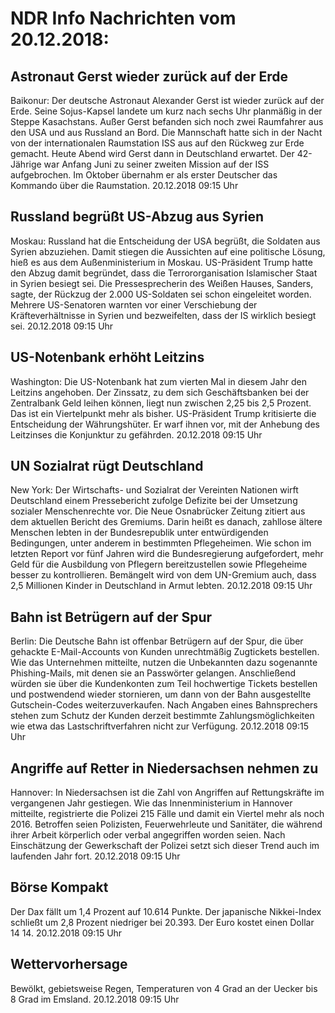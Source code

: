 # NDR Info Nachrichten vom 20.12.2018:


## Astronaut Gerst wieder zurück auf der Erde
Baikonur: Der deutsche Astronaut Alexander Gerst ist wieder zurück auf der Erde. Seine Sojus-Kapsel landete um kurz nach sechs Uhr planmäßig in der Steppe Kasachstans. Außer Gerst befanden sich noch zwei Raumfahrer aus den USA und aus Russland an Bord. Die Mannschaft hatte sich in der Nacht von der internationalen Raumstation ISS aus auf den Rückweg zur Erde gemacht. Heute Abend wird Gerst dann in Deutschland erwartet. Der 42-Jährige war Anfang Juni zu seiner zweiten Mission auf der ISS aufgebrochen. Im Oktober übernahm er als erster Deutscher das Kommando über die Raumstation. 20.12.2018 09:15 Uhr 

## Russland begrüßt US-Abzug aus Syrien
Moskau: Russland hat die Entscheidung der USA begrüßt, die Soldaten aus Syrien abzuziehen. Damit stiegen die Aussichten auf eine politische Lösung, hieß es aus dem Außenministerium in Moskau. US-Präsident Trump hatte den Abzug damit begründet, dass die Terrororganisation Islamischer Staat in Syrien besiegt sei. Die Pressesprecherin des Weißen Hauses, Sanders, sagte, der Rückzug der 2.000 US-Soldaten sei schon eingeleitet worden. Mehrere US-Senatoren warnten vor einer Verschiebung der Kräfteverhältnisse in Syrien und bezweifelten, dass der IS wirklich besiegt sei. 20.12.2018 09:15 Uhr 

## US-Notenbank erhöht Leitzins
Washington:	Die US-Notenbank hat zum vierten Mal in diesem Jahr den Leitzins angehoben. Der Zinssatz, zu dem sich Geschäftsbanken bei der Zentralbank Geld leihen können, liegt nun zwischen 2,25 bis 2,5 Prozent. Das ist ein Viertelpunkt mehr als bisher. US-Präsident Trump kritisierte die Entscheidung der Währungshüter. Er warf ihnen vor, mit der Anhebung des Leitzinses die Konjunktur zu gefährden. 20.12.2018 09:15 Uhr 

## UN Sozialrat rügt Deutschland
New York:	Der Wirtschafts- und Sozialrat der Vereinten Nationen wirft Deutschland einem Pressebericht zufolge Defizite bei der Umsetzung sozialer Menschenrechte vor. Die Neue Osnabrücker Zeitung  zitiert aus dem aktuellen Bericht des Gremiums. Darin heißt es danach, zahllose ältere Menschen lebten in der Bundesrepublik unter entwürdigenden Bedingungen, unter anderem in bestimmten Pflegeheimen. Wie schon im letzten Report vor fünf Jahren wird die Bundesregierung aufgefordert, mehr Geld für die Ausbildung von Pflegern bereitzustellen sowie Pflegeheime besser zu kontrollieren. Bemängelt wird von dem UN-Gremium auch, dass 2,5 Millionen Kinder in Deutschland in Armut lebten. 20.12.2018 09:15 Uhr 

## Bahn ist Betrügern auf der Spur
Berlin: Die Deutsche Bahn ist offenbar Betrügern auf der Spur, die über gehackte E-Mail-Accounts von Kunden unrechtmäßig Zugtickets bestellen. Wie das Unternehmen mitteilte, nutzen die Unbekannten dazu sogenannte Phishing-Mails, mit denen sie an Passwörter gelangen. Anschließend würden sie über die Kundenkonten zum Teil hochwertige Tickets bestellen und postwendend wieder stornieren, um dann von der Bahn ausgestellte Gutschein-Codes weiterzuverkaufen. Nach Angaben eines Bahnsprechers stehen zum Schutz der Kunden derzeit bestimmte Zahlungsmöglichkeiten wie etwa das Lastschriftverfahren nicht zur Verfügung. 20.12.2018 09:15 Uhr 

## Angriffe auf Retter in Niedersachsen nehmen zu
Hannover: In Niedersachsen ist die Zahl von Angriffen auf Rettungskräfte im vergangenen Jahr gestiegen. Wie das Innenministerium in Hannover mitteilte, registrierte die Polizei 215 Fälle und damit ein Viertel mehr als noch 2016. Betroffen seien Polizisten, Feuerwehrleute und Sanitäter, die während ihrer Arbeit körperlich oder verbal angegriffen worden seien. Nach Einschätzung der Gewerkschaft der Polizei setzt sich dieser Trend auch im laufenden Jahr fort. 20.12.2018 09:15 Uhr 

## Börse Kompakt
Der Dax fällt um 1,4 Prozent auf 10.614 Punkte. Der japanische Nikkei-Index schließt um 2,8 Prozent  niedriger bei 20.393. Der Euro kostet einen Dollar 14 14. 20.12.2018 09:15 Uhr 

## Wettervorhersage
Bewölkt, gebietsweise Regen, Temperaturen von 4 Grad an der Uecker bis 8 Grad im Emsland. 20.12.2018 09:15 Uhr 
